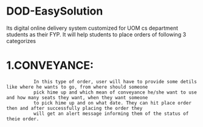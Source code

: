 # DOD-EasySolution
Its digital online delivery system customized for UOM cs department students as their FYP. It will help students to place orders of following 3 categorizes
# 1.CONVEYANCE:
              In this type of order, user will have to provide some detils like where he wants to go, from where should someone
              pick hime up and which mean of conveyance he/she want to use and how many seats they want, when they want someone
              to pick hime up and on what date. They can hit place order then and after successfully placing the order they 
              will get an alert message informing them of the status of theie order.
